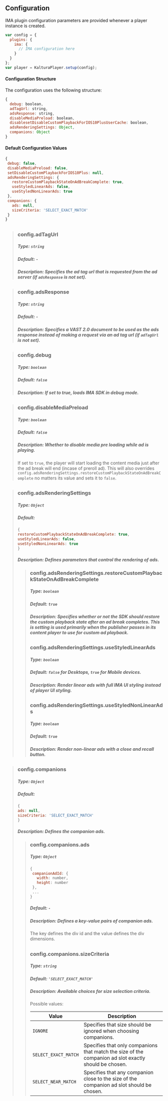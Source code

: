 ## Configuration

IMA plugin configuration parameters are provided whenever a player instance is created.

```js
var config = {
  plugins: {
    ima: {
      // IMA configuration here
    }
  }
};
var player = KalturaPlayer.setup(config);
```

#### Configuration Structure

The configuration uses the following structure:

```js
{
  debug: boolean,
  adTagUrl: string,
  adsResponse: string,
  disableMediaPreload: boolean,
  disablesetDisableCustomPlaybackForIOS10PlusUserCache: boolean,
  adsRenderingSettings: Object,
  companions: Object
}
```

#### Default Configuration Values

```js
{
 debug: false,
 disableMediaPreload: false,
 setDisableCustomPlaybackForIOS10Plus: null,
 adsRenderingSettings: {
   restoreCustomPlaybackStateOnAdBreakComplete: true,
   useStyledLinearAds: false,
   useStyledNonLinearAds: true
 },
 companions: {
   ads: null,
   sizeCriteria: 'SELECT_EXACT_MATCH'
 }
}
```

##

> ### config.adTagUrl
>
> ##### Type: `string`
>
> ##### Default: `-`
>
> ##### Description: Specifies the ad tag url that is requested from the ad server (if `adsResponse` is not set).

##

> ### config.adsResponse
>
> ##### Type: `string`
>
> ##### Default: `-`
>
> ##### Description: Specifies a VAST 2.0 document to be used as the ads response instead of making a request via an ad tag url (if `adTagUrl` is not set).

##

> ### config.debug
>
> ##### Type: `boolean`
>
> ##### Default: `false`
>
> ##### Description: If set to true, loads IMA SDK in debug mode.

##

> ### config.disableMediaPreload
>
> ##### Type: `boolean`
>
> ##### Default: `false`
>
> ##### Description: Whether to disable media pre loading while ad is playing.
>
> If set to `true`, the player will start loading the content media just after the ad break will end (incase of preroll ad).
> This will also overrides `config.adsRenderingSettings.restoreCustomPlaybackStateOnAdBreakComplete` no matters its value and sets it to `false`.

##

> ### config.adsRenderingSettings
>
> ##### Type: `Object`
>
> ##### Default:
>
> ```js
> {
> restoreCustomPlaybackStateOnAdBreakComplete: true,
> useStyledLinearAds: false,
> useStyledNonLinearAds: true
> }
> ```
>
> ##### Description: Defines parameters that control the rendering of ads.
>
> > ### config.adsRenderingSettings.restoreCustomPlaybackStateOnAdBreakComplete
> >
> > ##### Type: `boolean`
> >
> > ##### Default: `true`
> >
> > ##### Description: Specifies whether or not the SDK should restore the custom playback state after an ad break completes. This is setting is used primarily when the publisher passes in its content player to use for custom ad playback.
> >
> > ##
> >
> > ### config.adsRenderingSettings.useStyledLinearAds
> >
> > ##### Type: `boolean`
> >
> > ##### Default: `false` for Desktops, `true` for Mobile devices.
> >
> > ##### Description: Render linear ads with full IMA UI styling instead of player UI styling.
> >
> > ##
> >
> > ### config.adsRenderingSettings.useStyledNonLinearAds
> >
> > ##### Type: `boolean`
> >
> > ##### Default: `true`
> >
> > ##### Description: Render non-linear ads with a close and recall button.

##

> ### config.companions
>
> ##### Type: `Object`
>
> ##### Default:
>
> ```js
> {
> ads: null,
> sizeCriteria: 'SELECT_EXACT_MATCH'
> }
> ```
>
> ##### Description: Defines the companion ads.
>
> > ### config.companions.ads
> >
> > ##### Type: `Object`
> >
> > ```js
> > {
> >  companionAdId: {
> >    width: number,
> >    height: number
> >  },
> >  ...
> > }
> > ```
> >
> > ##### Default: `-`
> >
> > ##### Description: Defines a key-value pairs of companion ads.
> >
> > The key defines the div id and the value defines the div dimensions.
> >
> > ##
> >
> > ### config.companions.sizeCriteria
> >
> > ##### Type: `string`
> >
> > ##### Default: `'SELECT_EXACT_MATCH'`
> >
> > ##### Description: Available choices for size selection criteria.
> >
> > Possible values:
> >
> > | Value                | Description                                                                                           |
> > | -------------------- | ----------------------------------------------------------------------------------------------------- |
> > | `IGNORE`             | Specifies that size should be ignored when choosing companions.                                       |
> > | `SELECT_EXACT_MATCH` | Specifies that only companions that match the size of the companion ad slot exactly should be chosen. |
> > | `SELECT_NEAR_MATCH`  | Specifies that any companion close to the size of the companion ad slot should be chosen.             |

